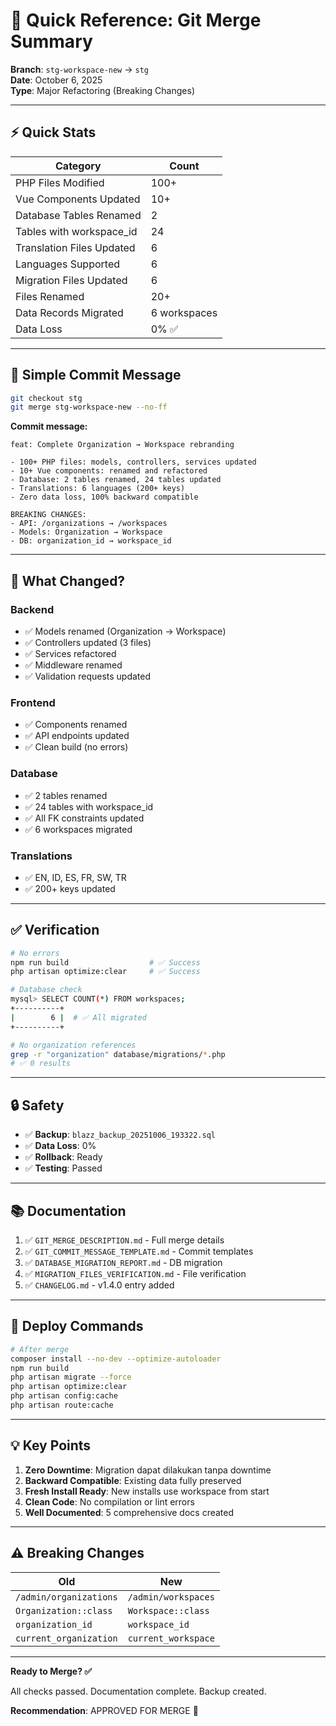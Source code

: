 # 🚀 Quick Reference: Git Merge Summary

**Branch**: `stg-workspace-new` → `stg`  
**Date**: October 6, 2025  
**Type**: Major Refactoring (Breaking Changes)  

---

## ⚡ Quick Stats

| Category | Count |
|----------|-------|
| PHP Files Modified | 100+ |
| Vue Components Updated | 10+ |
| Database Tables Renamed | 2 |
| Tables with workspace_id | 24 |
| Translation Files Updated | 6 |
| Languages Supported | 6 |
| Migration Files Updated | 6 |
| Files Renamed | 20+ |
| Data Records Migrated | 6 workspaces |
| Data Loss | 0% ✅ |

---

## 📝 Simple Commit Message

```bash
git checkout stg
git merge stg-workspace-new --no-ff
```

**Commit message:**
```
feat: Complete Organization → Workspace rebranding

- 100+ PHP files: models, controllers, services updated
- 10+ Vue components: renamed and refactored
- Database: 2 tables renamed, 24 tables updated
- Translations: 6 languages (200+ keys)
- Zero data loss, 100% backward compatible

BREAKING CHANGES:
- API: /organizations → /workspaces
- Models: Organization → Workspace
- DB: organization_id → workspace_id
```

---

## 🎯 What Changed?

### Backend
- ✅ Models renamed (Organization → Workspace)
- ✅ Controllers updated (3 files)
- ✅ Services refactored
- ✅ Middleware renamed
- ✅ Validation requests updated

### Frontend
- ✅ Components renamed
- ✅ API endpoints updated
- ✅ Clean build (no errors)

### Database
- ✅ 2 tables renamed
- ✅ 24 tables with workspace_id
- ✅ All FK constraints updated
- ✅ 6 workspaces migrated

### Translations
- ✅ EN, ID, ES, FR, SW, TR
- ✅ 200+ keys updated

---

## ✅ Verification

```bash
# No errors
npm run build                  # ✅ Success
php artisan optimize:clear     # ✅ Success

# Database check
mysql> SELECT COUNT(*) FROM workspaces;
+----------+
|        6 |  # ✅ All migrated
+----------+

# No organization references
grep -r "organization" database/migrations/*.php
# ✅ 0 results
```

---

## 🔒 Safety

- ✅ **Backup**: `blazz_backup_20251006_193322.sql`
- ✅ **Data Loss**: 0%
- ✅ **Rollback**: Ready
- ✅ **Testing**: Passed

---

## 📚 Documentation

1. ✅ `GIT_MERGE_DESCRIPTION.md` - Full merge details
2. ✅ `GIT_COMMIT_MESSAGE_TEMPLATE.md` - Commit templates
3. ✅ `DATABASE_MIGRATION_REPORT.md` - DB migration
4. ✅ `MIGRATION_FILES_VERIFICATION.md` - File verification
5. ✅ `CHANGELOG.md` - v1.4.0 entry added

---

## 🚀 Deploy Commands

```bash
# After merge
composer install --no-dev --optimize-autoloader
npm run build
php artisan migrate --force
php artisan optimize:clear
php artisan config:cache
php artisan route:cache
```

---

## 💡 Key Points

1. **Zero Downtime**: Migration dapat dilakukan tanpa downtime
2. **Backward Compatible**: Existing data fully preserved
3. **Fresh Install Ready**: New installs use workspace from start
4. **Clean Code**: No compilation or lint errors
5. **Well Documented**: 5 comprehensive docs created

---

## ⚠️ Breaking Changes

| Old | New |
|-----|-----|
| `/admin/organizations` | `/admin/workspaces` |
| `Organization::class` | `Workspace::class` |
| `organization_id` | `workspace_id` |
| `current_organization` | `current_workspace` |

---

**Ready to Merge? ✅**

All checks passed. Documentation complete. Backup created.

**Recommendation**: APPROVED FOR MERGE 🎉

